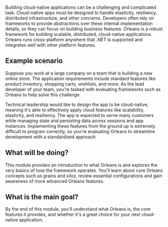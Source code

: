 Building cloud-native applications can be a challenging and complicated task. Cloud-native apps must be designed to handle elasticity, resiliency, distributed infrastructure, and other concerns. Developers often rely on frameworks to provide abstractions over these internal implementation details, so they can focus on building business features. Orleans is a robust framework for building scalable, distributed, cloud-native applications. Orleans runs cross-platform anywhere that .NET is supported and integrates well with other platform features.

## Example scenario

Suppose you work at a large company on a team that is building a new online store. The application requirements include standard features like product inventory, shopping carts, wishlists, and more. As the lead developer of your team, you're tasked with evaluating frameworks such as Orleans to help solve this challenge.

Technical leadership would like to design the app to be cloud-native, meaning it's able to effectively apply cloud features like scalability, elasticity, and resiliency. The app is expected to serve many customers while managing state and persisting data across sessions and app instances. Implementing these features from the ground up is extremely difficult to program correctly, so you're evaluating Orleans to streamline development with a standardized approach.

## What will be doing?

This module provides an introduction to what Orleans is and explores the very basics of how the framework operates. You'll learn about core Orleans concepts such as grains and silos, review essential configurations and gain awareness of more advanced Orleans features.

## What is the main goal?

By the end of this module, you'll understand what Orleans is, the core features it provides, and whether it's a great choice for your next cloud-native application.
